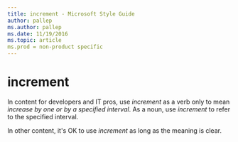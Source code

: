 ```yaml
---
title: increment - Microsoft Style Guide
author: pallep
ms.author: pallep
ms.date: 11/19/2016
ms.topic: article
ms.prod = non-product specific
---
```


# increment

In content for developers and IT pros, use *increment* as a verb only to mean *increase by one or by a specified interval*. As a noun, use *increment* to refer to the specified interval.

In other content, it's OK to use *increment* as long as the meaning is clear.
